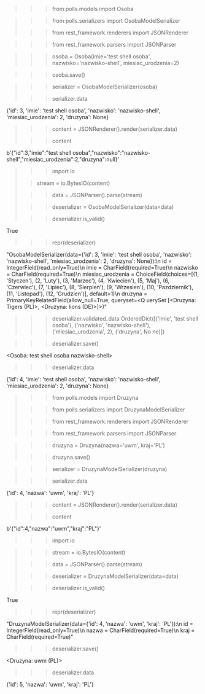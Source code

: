 >>> from polls.models import Osoba

>>> from polls.serializers import OsobaModelSerializer
>
>>> from rest_framework.renderers import JSONRenderer

>>> from rest_framework.parsers import JSONParser


>>> osoba = Osoba(imie='test shell osoba', nazwisko='nazwisko-shell', miesiac_urodzenia=2)

>>> osoba.save()


>>> serializer = OsobaModelSerializer(osoba)
>
>>> serializer.data
>
{'id': 3, 'imie': 'test shell osoba', 'nazwisko': 'nazwisko-shell', 'miesiac_urodzenia': 2, 'druzyna': None}

>>> content = JSONRenderer().render(serializer.data)
>
>>> content
>
b'{"id":3,"imie":"test shell osoba","nazwisko":"nazwisko-shell","miesiac_urodzenia":2,"druzyna":null}'

>>> import io
>
>> stream = io.BytesIO(content)
>
>>> data = JSONParser().parse(stream)
>
>>> deserializer = OsobaModelSerializer(data=data)
>
>>> deserializer.is_valid()
>
True

>>> repr(deserializer)
>
"OsobaModelSerializer(data={'id': 3, 'imie': 'test shell osoba', 'nazwisko': 'nazwisko-shell', 'miesiac_urodzenia':
 2, 'druzyna': None}):\n    id = IntegerField(read_only=True)\n    imie = CharField(required=True)\n    nazwisko =
CharField(required=True)\n    miesiac_urodzenia = ChoiceField(choices=[(1, 'Styczen'), (2, 'Luty'), (3, 'Marzec'),
(4, 'Kwiecien'), (5, 'Maj'), (6, 'Czerwiec'), (7, 'Lipiec'), (8, 'Sierpien'), (9, 'Wrzesien'), (10, 'Pazdziernik'),
 (11, 'Listopad'), (12, 'Grudzien')], default=1)\n    druzyna = PrimaryKeyRelatedField(allow_null=True, queryset=<Q
uerySet [<Druzyna: Tigers (PL)>, <Druzyna: lions (DE)>]>)"

>>> deserializer.validated_data
OrderedDict([('imie', 'test shell osoba'), ('nazwisko', 'nazwisko-shell'), ('miesiac_urodzenia', 2), ('druzyna', No
ne)])

>>> deserializer.save()
>
<Osoba: test shell osoba nazwisko-shell>

>>> deserializer.data
>
{'id': 4, 'imie': 'test shell osoba', 'nazwisko': 'nazwisko-shell', 'miesiac_urodzenia': 2, 'druzyna': None}


















>>> from polls.models import Druzyna
>
>>> from polls.serializers import DruzynaModelSerializer
>
>>> from rest_framework.renderers import JSONRenderer
>
>>> from rest_framework.parsers import JSONParser
>

>>> druzyna = Druzyna(nazwa='uwm', kraj='PL')
>
>>> druzyna.save()

>>> serializer = DruzynaModelSerializer(druzyna)
>
>>> serializer.data
>
{'id': 4, 'nazwa': 'uwm', 'kraj': 'PL'}

>>> content = JSONRenderer().render(serializer.data)
>
>>> content
>
b'{"id":4,"nazwa":"uwm","kraj":"PL"}'
 
>>> import io
>

>>> stream = io.BytesIO(content)
>
>>> data = JSONParser().parse(stream)
>
>>> deserializer = DruzynaModelSerializer(data=data)
>
>>> deserializer.is_valid()
>
True

>>> repr(deserializer)
>
"DruzynaModelSerializer(data={'id': 4, 'nazwa': 'uwm', 'kraj': 'PL'}):\n    id = IntegerField(read_only=True)\n
 nazwa = CharField(required=True)\n    kraj = CharField(required=True)"

>>> deserializer.save()
>
<Druzyna: uwm (PL)>

>>> deserializer.data
>
{'id': 5, 'nazwa': 'uwm', 'kraj': 'PL'}





